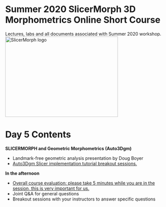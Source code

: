 # Summer 2020 SlicerMorph 3D Morphometrics Online Short Course 
Lectures, labs and all documents associated with Summer 2020 workshop.
<img alt="SlicerMorph logo" width="358" height="256" src="https://github.com/SlicerMorph/SlicerMorph.github.io/blob/master/SlicerMorph_Logos/SlicerMorph_Final_Logos-V2.jpg">

# Day 5 Contents

**SLICERMORPH and Geometric Morphometrics (Auto3Dgm)**
* Landmark-free geometric analysis presentation by Doug Boyer
* [Auto3Dgm Slicer implementation tutorial breakout sessions.](https://toothandclaw.github.io/how-to-use/)

**In the afternoon**
* [Overall course evaluation: please take 5 minutes while you are in the session, this is very important for us.](https://docs.google.com/forms/d/e/1FAIpQLSchhKB_HeGVpU_j3moT1Zx7DGdumncfS8p5EN6Y__kkGVSuYQ/viewform)
* Joint Q&A for general questions
* Breakout sessions with your instructors to answer specific questions 

